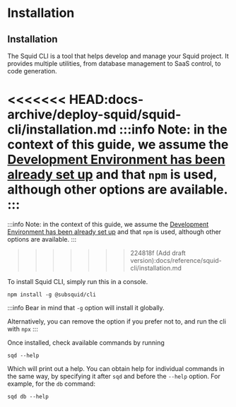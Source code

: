 # Installation

## Installation

The Squid CLI is a tool that helps develop and manage your Squid project. It provides multiple utilities, from database management to SaaS control, to code generation.

<<<<<<< HEAD:docs-archive/deploy-squid/squid-cli/installation.md
:::info
Note: in the context of this guide, we assume the [Development Environment has been already set up](/docs/tutorial/development-environment-set-up.md) and that `npm` is used, although other options are available.
:::
=======
:::info
Note: in the context of this guide, we assume the [Development Environment has been already set up](../../tutorial/development-environment-set-up.md) and that `npm` is used, although other options are available.
:::
>>>>>>> 224818f (Add draft version):docs/reference/squid-cli/installation.md

To install Squid CLI, simply run this in a console.

```
npm install -g @subsquid/cli
```

:::info
Bear in mind that `-g` option will install it globally.

Alternatively, you can remove the option if you prefer not to, and run the cli with `npx`
:::

Once installed, check available commands by running

```
sqd --help
```

Which will print out a help. You can obtain help for individual commands in the same way, by specifying it after `sqd` and before the `--help` option. For example, for the `db` command:

```
sqd db --help
```
